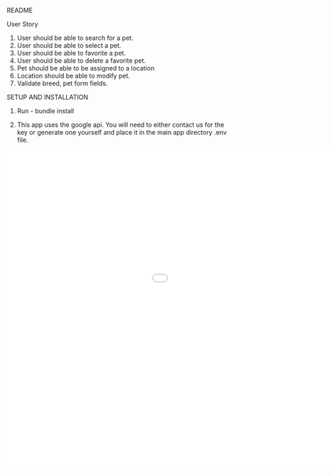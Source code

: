 README

User Story

1. User should be able to search for a pet.
2. User should be able to select a pet.
3. User should be able to favorite a pet.
4. User should be able to delete a favorite pet.
5. Pet should be able to be assigned to a location
6. Location should be able to modify pet.
7. Validate breed, pet form fields.


SETUP AND INSTALLATION 

1. Run - bundle install

2. This app uses the google api. You will need to either contact us for the key or generate one yourself and place it in the main app directory .env file. 

<iframe src='//gifs.com/embed/login-q7vLXD' frameborder='0' scrolling='no' width='1256px' height='720px' style='-webkit-backface-visibility: hidden;-webkit-transform: scale(1);' ></iframe>
